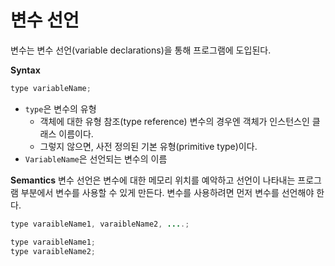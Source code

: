 # 변수 선언

변수는 변수 선언(variable declarations)을 통해 프로그램에 도입된다.


**Syntax**
```java
type variableName;
```
- `type`은 변수의 유형
  - 객체에 대한 유형 참조(type reference) 변수의 경우엔 객체가 인스턴스인 클래스 이름이다.
  - 그렇지 않으면, 사전 정의된 기본 유형(primitive type)이다.
- `VariableName`은 선언되는 변수의 이름


**Semantics**
변수 선언은 변수에 대한 메모리 위치를 예악하고 선언이 나타내는 프로그램 부분에서 변수를 사용할 수 있게 만든다. 변수를 사용하려면 먼저 변수를 선언해야 한다.

```java
type varaibleName1, varaibleName2, ....;

type varaibleName1;
type varaibleName2;
```